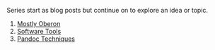 
Series start as blog posts but continue
on to explore an idea or topic.

1. [Mostly Oberon](series/mostly-oberon.html)
2. [Software Tools](series/software-tools.html)
3. [Pandoc Techniques](series/pandoc-techniques.html)

